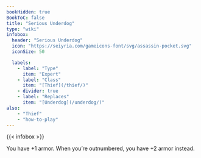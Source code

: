 ```yaml
---
bookHidden: true
BookToC: false
title: "Serious Underdog"
type: "wiki"
infobox:
  header: "Serious Underdog"
  icon: "https://seiyria.com/gameicons-font/svg/assassin-pocket.svg"
  iconSize: 50

  labels:
    - label: "Type"
      item: "Expert"
    - label: "Class"
      item: "[Thief](/thief/)"
    - divider: true
    - label: "Replaces"
      item: "[Underdog](/underdog/)"
also:
    - "Thief"
    - "how-to-play"
---
```


{{< infobox >}}

You have +1 armor. When you’re outnumbered, you have +2 armor instead.
